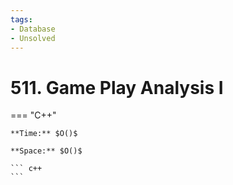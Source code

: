 ```yaml
---
tags:
- Database
- Unsolved
---
```



# 511. Game Play Analysis I

=== "C++"

    **Time:** $O()$

    **Space:** $O()$

    ``` c++
    ```